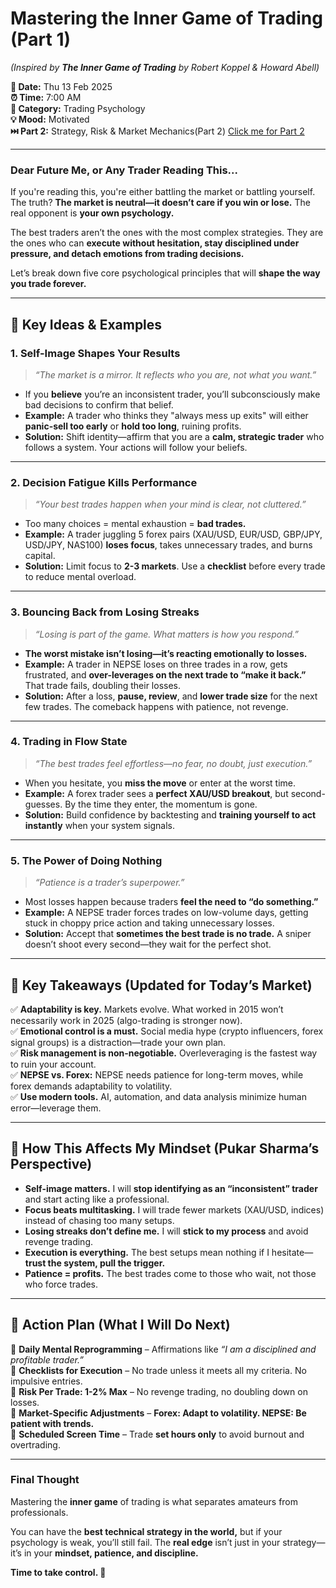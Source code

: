 # **Mastering the Inner Game of Trading (Part 1)**  
*(Inspired by* ***The Inner Game of Trading*** *by Robert Koppel & Howard Abell)*  

**📅 Date:** Thu 13 Feb 2025  
**⏰ Time:** 7:00 AM  
**📂 Category:** Trading Psychology  
**💡 Mood:** Motivated  
**⏭️ Part 2:** Strategy, Risk & Market Mechanics(Part 2) [Click me for Part 2](../Chapter%208/1.%20Book%20Summary.md)

---  

### **Dear Future Me, or Any Trader Reading This...**  

If you're reading this, you're either battling the market or battling yourself. The truth? **The market is neutral—it doesn’t care if you win or lose.** The real opponent is **your own psychology.**  

The best traders aren’t the ones with the most complex strategies. They are the ones who can **execute without hesitation, stay disciplined under pressure, and detach emotions from trading decisions.**  

Let’s break down five core psychological principles that will **shape the way you trade forever.**  

---  

## **🔑 Key Ideas & Examples**  

### **1. Self-Image Shapes Your Results**  
> *“The market is a mirror. It reflects who you are, not what you want.”*  

- If you **believe** you’re an inconsistent trader, you’ll subconsciously make bad decisions to confirm that belief.  
- **Example:** A trader who thinks they "always mess up exits" will either **panic-sell too early** or **hold too long**, ruining profits.  
- **Solution:** Shift identity—affirm that you are a **calm, strategic trader** who follows a system. Your actions will follow your beliefs.  

---  

### **2. Decision Fatigue Kills Performance**  
> *“Your best trades happen when your mind is clear, not cluttered.”*  

- Too many choices = mental exhaustion = **bad trades.**  
- **Example:** A trader juggling 5 forex pairs (XAU/USD, EUR/USD, GBP/JPY, USD/JPY, NAS100) **loses focus**, takes unnecessary trades, and burns capital.  
- **Solution:** Limit focus to **2-3 markets**. Use a **checklist** before every trade to reduce mental overload.  

---  

### **3. Bouncing Back from Losing Streaks**  
> *“Losing is part of the game. What matters is how you respond.”*  

- **The worst mistake isn’t losing—it’s reacting emotionally to losses.**  
- **Example:** A trader in NEPSE loses on three trades in a row, gets frustrated, and **over-leverages on the next trade to “make it back.”** That trade fails, doubling their losses.  
- **Solution:** After a loss, **pause, review**, and **lower trade size** for the next few trades. The comeback happens with patience, not revenge.  

---  

### **4. Trading in Flow State**  
> *“The best trades feel effortless—no fear, no doubt, just execution.”*  

- When you hesitate, you **miss the move** or enter at the worst time.  
- **Example:** A forex trader sees a **perfect XAU/USD breakout**, but second-guesses. By the time they enter, the momentum is gone.  
- **Solution:** Build confidence by backtesting and **training yourself to act instantly** when your system signals.  

---  

### **5. The Power of Doing Nothing**  
> *“Patience is a trader’s superpower.”*  

- Most losses happen because traders **feel the need to “do something.”**  
- **Example:** A NEPSE trader forces trades on low-volume days, getting stuck in choppy price action and taking unnecessary losses.  
- **Solution:** Accept that **sometimes the best trade is no trade.** A sniper doesn’t shoot every second—they wait for the perfect shot.  

---  

## **📌 Key Takeaways (Updated for Today’s Market)**  

✅ **Adaptability is key.** Markets evolve. What worked in 2015 won’t necessarily work in 2025 (algo-trading is stronger now).  
✅ **Emotional control is a must.** Social media hype (crypto influencers, forex signal groups) is a distraction—trade your own plan.  
✅ **Risk management is non-negotiable.** Overleveraging is the fastest way to ruin your account.  
✅ **NEPSE vs. Forex:** NEPSE needs patience for long-term moves, while forex demands adaptability to volatility.  
✅ **Use modern tools.** AI, automation, and data analysis minimize human error—leverage them.  

---  

## **🧠 How This Affects My Mindset (Pukar Sharma’s Perspective)**  

- **Self-image matters.** I will **stop identifying as an “inconsistent” trader** and start acting like a professional.  
- **Focus beats multitasking.** I will trade fewer markets (XAU/USD, indices) instead of chasing too many setups.  
- **Losing streaks don’t define me.** I will **stick to my process** and avoid revenge trading.  
- **Execution is everything.** The best setups mean nothing if I hesitate—**trust the system, pull the trigger.**  
- **Patience = profits.** The best trades come to those who wait, not those who force trades.  

---  

## **🎯 Action Plan (What I Will Do Next)**  

📌 **Daily Mental Reprogramming** – Affirmations like *“I am a disciplined and profitable trader.”*  
📌 **Checklists for Execution** – No trade unless it meets all my criteria. No impulsive entries.  
📌 **Risk Per Trade: 1-2% Max** – No revenge trading, no doubling down on losses.  
📌 **Market-Specific Adjustments** – **Forex: Adapt to volatility. NEPSE: Be patient with trends.**  
📌 **Scheduled Screen Time** – Trade **set hours only** to avoid burnout and overtrading.  

---  

### **Final Thought**  

Mastering the **inner game** of trading is what separates amateurs from professionals.  

You can have the **best technical strategy in the world,** but if your psychology is weak, you’ll still fail. The **real edge** isn’t just in your strategy—it’s in your **mindset, patience, and discipline.**  

**Time to take control. 🚀**  